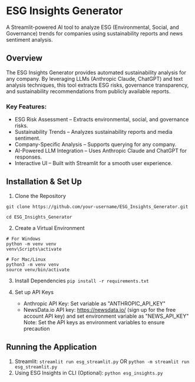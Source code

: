 # ESG Insights Generator
A Streamlit-powered AI tool to analyze ESG (Environmental, Social, and Governance) trends for companies using sustainability reports and news sentiment analysis.

## Overview

The ESG Insights Generator provides automated sustainability analysis for any company. By leveraging LLMs (Anthropic Claude, ChatGPT) and text analysis techniques, this tool extracts ESG risks, governance transparency, and sustainability recommendations from publicly available reports.

### Key Features:
* ESG Risk Assessment – Extracts environmental, social, and governance risks.
* Sustainability Trends – Analyzes sustainability reports and media sentiment.
* Company-Specific Analysis – Supports querying for any company.
* AI-Powered LLM Integration – Uses Anthropic Claude and ChatGPT for responses.
* Interactive UI – Built with Streamlit for a smooth user experience.

## Installation & Set Up
1. Clone the Repository
 
  ```git clone https://github.com/your-username/ESG_Insights_Generator.git```

  ```cd ESG_Insights_Generator```

2. Create a Virtual Environment
  ```
  # For Windows
  python -m venv venv
  venv\Scripts\activate

  # For Mac/Linux
  python3 -m venv venv
  source venv/bin/activate
  ```

3. Install Dependencies
  ```pip install -r requirements.txt```

4. Set up API Keys
   * Anthropic API Key: Set variable as "ANTHROPIC_API_KEY"
   * NewsData.io API key: https://newsdata.io/ (sign up for the free account API key) and set environment variable as "NEWS_API_KEY"
   Note: Set the API keys as environment variables to ensure precaution
   
## Running the Application
1. Streamlit: ```streamlit run esg_streamlit.py``` OR ```python -m streamlit run esg_streamlit.py```
2. Using ESG Insights in CLI (Optional): ```python esg_insights.py```









